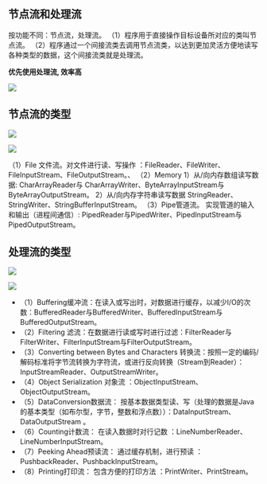 ## 节点流和处理流

按功能不同：节点流，处理流。
（1）程序用于直接操作目标设备所对应的类叫节点流。
（2）程序通过一个间接流类去调用节点流类，以达到更加灵活方便地读写各种类型的数据，这个间接流类就是处理流。

**优先使用处理流, 效率高**



![](https://pic.superbed.cn/item/5e1d18812fb38b8c3c6aeae9.jpg)





## 节点流的类型

![](https://pic.superbed.cn/item/5e1d1a202fb38b8c3c6b12c9.jpg)

![](https://pic.superbed.cn/item/5e1d1a482fb38b8c3c6b16ed.jpg)



（1）File 文件流。对文件进行读、写操作 ：FileReader、FileWriter、FileInputStream、FileOutputStream。、
（2）Memory
1）从/向内存数组读写数据: CharArrayReader与 CharArrayWriter、ByteArrayInputStream与ByteArrayOutputStream。
2）从/向内存字符串读写数据 StringReader、StringWriter、StringBufferInputStream。
（3）Pipe管道流。 实现管道的输入和输出（进程间通信）: PipedReader与PipedWriter、PipedInputStream与PipedOutputStream。



## 处理流的类型

![](https://pic.superbed.cn/item/5e1d1a942fb38b8c3c6b1e98.jpg)



![](https://pic.superbed.cn/item/5e1d1b172fb38b8c3c6b2aa9.jpg)



- （1）Buffering缓冲流：在读入或写出时，对数据进行缓存，以减少I/O的次数：BufferedReader与BufferedWriter、BufferedInputStream与BufferedOutputStream。
- （2）Filtering 滤流：在数据进行读或写时进行过滤：FilterReader与FilterWriter、FilterInputStream与FilterOutputStream。
- （3）Converting between Bytes and Characters 转换流：按照一定的编码/解码标准将字节流转换为字符流，或进行反向转换（Stream到Reader）：InputStreamReader、OutputStreamWriter。
- （4）Object Serialization 对象流 ：ObjectInputStream、ObjectOutputStream。
- （5）DataConversion数据流： 按基本数据类型读、写（处理的数据是Java的基本类型（如布尔型，字节，整数和浮点数））：DataInputStream、DataOutputStream 。
- （6）Counting计数流： 在读入数据时对行记数 ：LineNumberReader、LineNumberInputStream。
- （7）Peeking Ahead预读流： 通过缓存机制，进行预读 ：PushbackReader、PushbackInputStream。
- （8）Printing打印流： 包含方便的打印方法 ：PrintWriter、PrintStream。

































